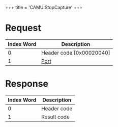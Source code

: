 +++
title = 'CAMU:StopCapture'
+++

# Request

| Index Word | Description                             |
|------------|-----------------------------------------|
| 0          | Header code \[0x00020040\]              |
| 1          | [Port](Camera_Services#Port "wikilink") |

# Response

| Index Word | Description |
|------------|-------------|
| 0          | Header code |
| 1          | Result code |